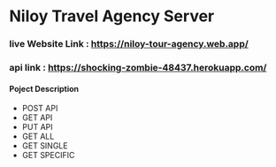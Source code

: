 # Niloy Travel Agency Server
### live Website Link : https://niloy-tour-agency.web.app/
### api link : https://shocking-zombie-48437.herokuapp.com/
#### Poject Description
* POST API 
* GET API 
* PUT API
* GET ALL
* GET SINGLE
* GET SPECIFIC
